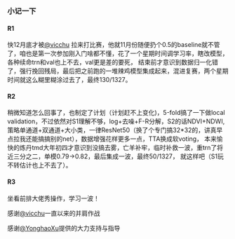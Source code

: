 ### 小记一下
#### R1
快12月底才被[@vicchu](https://github.com/vicchu/) 拉来打比赛，他就11月份随便扔个0.5的baseline就不管了，咱也是第一次参加刚入门啥都不懂，花了一个星期时间调学习率，瞎改模型，各种续命trn和val也上不去，val更是差的要死，
结束前才意识到数据归一化错了，强行挽回残局，最后把之前跑的一堆辣鸡模型集成起来，混进复赛，两个星期时间就这么糊里糊涂过去了，最终130/1327。
#### R2
稍微知道怎么回事了，也制定了计划（计划赶不上变化)，5-fold搞了一下做local validation，不过依然对S1理解不够，log+去噪+F-R分解，S2的话NDVI+NDWI, 
策略单通道+双通道+大小类，一律ResNet50（换了个专门搞32*32的，讲真早点拉我还能搞搞别的net），数据增强花样更多一点，TTA换成软voting，
本来愉快的炼丹tmd大年初四才意识到没搞去雾，亡羊补牢，临时补救一波，重trn了将近三分之二，单模0.79->0.82，最后集成一波，最终50/1327，
就这样吧（S1玩不转估计也上不去了）。
#### R3
坐看前排大佬秀操作，学习一波！


感谢[@vicchu](https://github.com/vicchu/)一直以来的并肩作战

感谢[@YonghaoXu](https://github.com/YonghaoXu)提供的大力支持与指导
